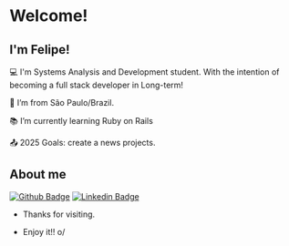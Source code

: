 
# Welcome!

 

## I'm Felipe!

 

:computer: I'm Systems Analysis and Development student.
With the intention of becoming a full stack developer in Long-term!

:house_with_garden: I’m from São Paulo/Brazil.

:books: I’m currently learning Ruby on Rails

:outbox_tray: 2025 Goals: create a news projects.



## About me

[![Github Badge](https://img.shields.io/badge/-Github-000?style=flat-square&logo=Github&logoColor=white&link=https://github.com/felipefassis97)](https://github.com/felipefassis97)
[![Linkedin Badge](https://img.shields.io/badge/-LinkedIn-blue?style=flat-square&logo=Linkedin&logoColor=white&link=https://www.linkedin.com/in/felipef-assis)](https://www.linkedin.com/in/felipef-assis)



- Thanks for visiting.

- Enjoy it!! o/
